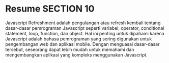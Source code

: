 # Resume SECTION 10

Javascript Refreshment adalah pengulangan atau refresh kembali tentang dasar-dasar pemrograman Javascript seperti variabel, operator, conditional statement, loop, function, dan object. Hal ini penting untuk dipahami karena Javascript adalah bahasa pemrograman yang sering digunakan untuk pengembangan web dan aplikasi mobile. Dengan menguasai dasar-dasar tersebut, seseorang dapat lebih mudah untuk memahami dan mengembangkan aplikasi yang kompleks menggunakan Javascript.
